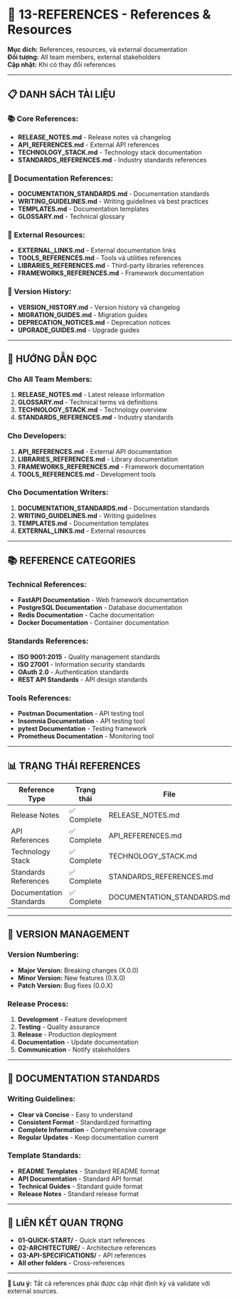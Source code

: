 # 📁 13-REFERENCES - References & Resources

**Mục đích:** References, resources, và external documentation  
**Đối tượng:** All team members, external stakeholders  
**Cập nhật:** Khi có thay đổi references

---

## 📋 **DANH SÁCH TÀI LIỆU**

### **📚 Core References:**
- **RELEASE_NOTES.md** - Release notes và changelog
- **API_REFERENCES.md** - External API references
- **TECHNOLOGY_STACK.md** - Technology stack documentation
- **STANDARDS_REFERENCES.md** - Industry standards references

### **📖 Documentation References:**
- **DOCUMENTATION_STANDARDS.md** - Documentation standards
- **WRITING_GUIDELINES.md** - Writing guidelines và best practices
- **TEMPLATES.md** - Documentation templates
- **GLOSSARY.md** - Technical glossary

### **🔗 External Resources:**
- **EXTERNAL_LINKS.md** - External documentation links
- **TOOLS_REFERENCES.md** - Tools và utilities references
- **LIBRARIES_REFERENCES.md** - Third-party libraries references
- **FRAMEWORKS_REFERENCES.md** - Framework documentation

### **📅 Version History:**
- **VERSION_HISTORY.md** - Version history và changelog
- **MIGRATION_GUIDES.md** - Migration guides
- **DEPRECATION_NOTICES.md** - Deprecation notices
- **UPGRADE_GUIDES.md** - Upgrade guides

---

## 🎯 **HƯỚNG DẪN ĐỌC**

### **Cho All Team Members:**
1. **RELEASE_NOTES.md** - Latest release information
2. **GLOSSARY.md** - Technical terms và definitions
3. **TECHNOLOGY_STACK.md** - Technology overview
4. **STANDARDS_REFERENCES.md** - Industry standards

### **Cho Developers:**
1. **API_REFERENCES.md** - External API documentation
2. **LIBRARIES_REFERENCES.md** - Library documentation
3. **FRAMEWORKS_REFERENCES.md** - Framework documentation
4. **TOOLS_REFERENCES.md** - Development tools

### **Cho Documentation Writers:**
1. **DOCUMENTATION_STANDARDS.md** - Documentation standards
2. **WRITING_GUIDELINES.md** - Writing guidelines
3. **TEMPLATES.md** - Documentation templates
4. **EXTERNAL_LINKS.md** - External resources

---

## 📚 **REFERENCE CATEGORIES**

### **Technical References:**
- **FastAPI Documentation** - Web framework documentation
- **PostgreSQL Documentation** - Database documentation
- **Redis Documentation** - Cache documentation
- **Docker Documentation** - Container documentation

### **Standards References:**
- **ISO 9001:2015** - Quality management standards
- **ISO 27001** - Information security standards
- **OAuth 2.0** - Authentication standards
- **REST API Standards** - API design standards

### **Tools References:**
- **Postman Documentation** - API testing tool
- **Insomnia Documentation** - API testing tool
- **pytest Documentation** - Testing framework
- **Prometheus Documentation** - Monitoring tool

---

## 📊 **TRẠNG THÁI REFERENCES**

| Reference Type | Trạng thái | File | Last Updated |
|----------------|------------|------|--------------|
| Release Notes | ✅ Complete | RELEASE_NOTES.md | Weekly |
| API References | ✅ Complete | API_REFERENCES.md | Monthly |
| Technology Stack | ✅ Complete | TECHNOLOGY_STACK.md | Quarterly |
| Standards References | ✅ Complete | STANDARDS_REFERENCES.md | Annually |
| Documentation Standards | ✅ Complete | DOCUMENTATION_STANDARDS.md | Quarterly |

---

## 🔄 **VERSION MANAGEMENT**

### **Version Numbering:**
- **Major Version:** Breaking changes (X.0.0)
- **Minor Version:** New features (0.X.0)
- **Patch Version:** Bug fixes (0.0.X)

### **Release Process:**
1. **Development** - Feature development
2. **Testing** - Quality assurance
3. **Release** - Production deployment
4. **Documentation** - Update documentation
5. **Communication** - Notify stakeholders

---

## 📖 **DOCUMENTATION STANDARDS**

### **Writing Guidelines:**
- **Clear và Concise** - Easy to understand
- **Consistent Format** - Standardized formatting
- **Complete Information** - Comprehensive coverage
- **Regular Updates** - Keep documentation current

### **Template Standards:**
- **README Templates** - Standard README format
- **API Documentation** - Standard API format
- **Technical Guides** - Standard guide format
- **Release Notes** - Standard release format

---

## 🔗 **LIÊN KẾT QUAN TRỌNG**

- **01-QUICK-START/** - Quick start references
- **02-ARCHITECTURE/** - Architecture references
- **03-API-SPECIFICATIONS/** - API references
- **All other folders** - Cross-references

---

**📝 Lưu ý:** Tất cả references phải được cập nhật định kỳ và validate với external sources.
